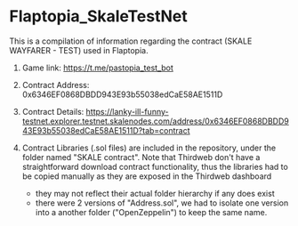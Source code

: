 # Flaptopia_SkaleTestNet

This is a compilation of information regarding the contract (SKALE WAYFARER - TEST) used in Flaptopia.

1. Game link: https://t.me/pastopia_test_bot

2. Contract Address:
0x6346EF0868DBDD943E93b55038edCaE58AE1511D

3. Contract Details:
https://lanky-ill-funny-testnet.explorer.testnet.skalenodes.com/address/0x6346EF0868DBDD943E93b55038edCaE58AE1511D?tab=contract

4. Contract Libraries (.sol files) are included in the repository, under the folder named "SKALE contract". Note that Thirdweb don't have a straightforward download contract functionality, thus the libraries had to be copied manually as they are exposed in the Thirdweb dashboard 
    - they may not reflect their actual folder hierarchy if any does exist 
    - there were 2 versions of "Address.sol", we had to isolate one version into a another folder ("OpenZeppelin") to keep the same name.
